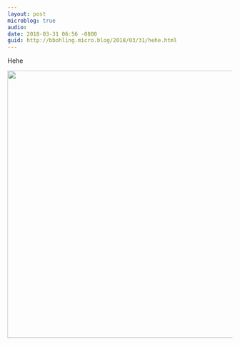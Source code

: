 ```yaml
---
layout: post
microblog: true
audio: 
date: 2018-03-31 06:56 -0800
guid: http://bbohling.micro.blog/2018/03/31/hehe.html
---
```

Hehe

<img src="http://micro.brandonbohling.com/uploads/2018/eec190ad88.jpg" width="600" height="600" />
